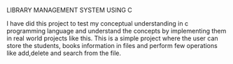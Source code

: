 LIBRARY MANAGEMENT SYSTEM USING C 
 
 I have did this project to test my conceptual understanding in c programming language and understand the concepts by implementing them in real world projects like this.
 This is a simple project where the user can store the students, books information in files and perform few operations like add,delete and search from the file. 
